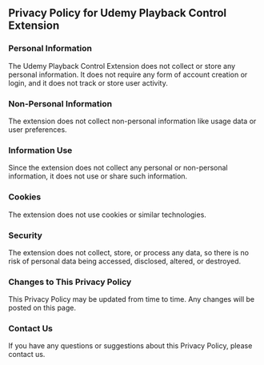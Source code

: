 ## Privacy Policy for Udemy Playback Control Extension

### Personal Information

The Udemy Playback Control Extension does not collect or store any personal information. It does not require any form of account creation or login, and it does not track or store user activity.

### Non-Personal Information

The extension does not collect non-personal information like usage data or user preferences.

### Information Use

Since the extension does not collect any personal or non-personal information, it does not use or share such information.

### Cookies

The extension does not use cookies or similar technologies.

### Security

The extension does not collect, store, or process any data, so there is no risk of personal data being accessed, disclosed, altered, or destroyed.

### Changes to This Privacy Policy

This Privacy Policy may be updated from time to time. Any changes will be posted on this page.

### Contact Us

If you have any questions or suggestions about this Privacy Policy, please contact us.
